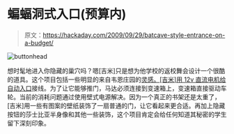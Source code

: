 # 蝙蝠洞式入口(预算内)

> 原文：<https://hackaday.com/2009/09/29/batcave-style-entrance-on-a-budget/>

![buttonhead](img/bb7074f0b3b6bf4b2f94ef7af69feaad.png "buttonhead")

想时髦地进入你隐藏的巢穴吗？嗯[吉米]只是想为他学校的返校舞会设计一个很酷的道具。这个项目包括一些明显的来自韦恩庄园的[灵感。[吉米]用 12v 直流电机给](http://1.bp.blogspot.com/_HGHxpUhDKRs/SRyZpUjxTQI/AAAAAAAAB1c/OFpc_BIp1DU/s1600-h/1950.jpg)[自动入口](http://hackaday.com/2009/07/06/automated-dorm-room-door/)接线。为了让它能够推门，马达必须连接到变速箱上，变速箱直接驱动车轮。当前的消耗问题通过使用壁式电源解决。因为一个真正的书架还是太重了，[吉米]用一些有图案的壁纸装饰了一扇普通的门，让它看起来更合适。再加上隐藏按钮的莎士比亚半身像和其他一些装饰，这个项目肯定会给任何知道其秘密的学生留下深刻印象。